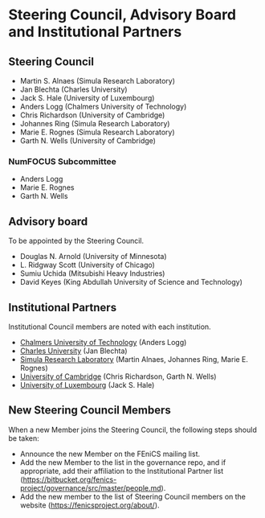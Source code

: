# Steering Council, Advisory Board and Institutional Partners


## Steering Council

- Martin S. Alnaes (Simula Research Laboratory)
- Jan Blechta (Charles University)
- Jack S. Hale (University of Luxembourg)
- Anders Logg (Chalmers University of Technology)
- Chris Richardson (University of Cambridge)
- Johannes Ring (Simula Research Laboratory)
- Marie E. Rognes (Simula Research Laboratory)
- Garth N. Wells (University of Cambridge)


### NumFOCUS Subcommittee

- Anders Logg
- Marie E. Rognes
- Garth N. Wells


## Advisory board

To be appointed by the Steering Council.

- Douglas N. Arnold (University of Minnesota)
- L. Ridgway Scott (University of Chicago)
- Sumiu Uchida (Mitsubishi Heavy Industries)
- David Keyes (King Abdullah University of Science and Technology)

## Institutional Partners

Institutional Council members are noted with each institution.

- [Chalmers University of Technology](http://www.chalmers.se/) (Anders Logg)
- [Charles University](http://www.cuni.cz/) (Jan Blechta)
- [Simula Research Laboratory](http://www.simula.no/) (Martin Alnaes,
  Johannes Ring, Marie E. Rognes)
- [University of Cambridge](http://www.cam.ac.uk/) (Chris Richardson,
  Garth N. Wells)
- [University of Luxembourg](http://www.uni.lu/) (Jack S. Hale)


## New Steering Council Members

When a new Member joins the Steering Council, the following steps
should be taken:

- Announce the new Member on the FEniCS mailing list.
- Add the new Member to the list in the governance repo, and if
  appropriate, add their affiliation to the Institutional Partner list
  (<https://bitbucket.org/fenics-project/governance/src/master/people.md>).
- Add the new member to the list of Steering Council members on the
  website (<https://fenicsproject.org/about/>).
